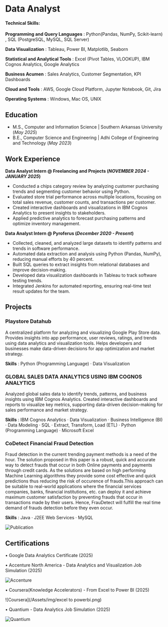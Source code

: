 # Data Analyst

#### Technical Skills: 
**Programming and Query Languages**    : Python(Pandas, NumPy, Scikit-learn) , SQL (PostgreSQL, MySQL, SQL Server)

**Data Visualization**                 : Tableau, Power BI, Matplotlib, Seaborn

**Statistical and Analytical Tools**   : Excel (Pivot Tables, VLOOKUP), IBM Cognos Analytics, Google Analytics

**Business Acumen**                    : Sales Analytics, Customer Segmentation, KPI Dashboards

**Cloud and Tools**                    : AWS, Google Cloud Platform, Jupyter Notebook, Git, Jira

**Operating Systems**                  : Windows, Mac OS, UNIX

## Education
- M.S., Computer and Information Science | Southern Arkansas University (_May 2025_)								       		
- B.E., Computer Science and Engineering	| Adhi College of Engineering and Technology (_May 2023_)	 			        		

## Work Experience
**Data Analyst Intern @ Freelancing and Projects (_NOVEMBER 2024 - JANUARY 2025_)**
- Conducted a chips category review by analyzing customer purchasing trends and segmenting customer behavior using Python.
- Evaluated store trial performance across multiple locations, focusing on total sales revenue, customer counts, and
  transactions per customer.
- Created interactive dashboards and visualizations in IBM Cognos Analytics to present insights to stakeholders.
- Applied predictive analytics to forecast purchasing patterns and optimize inventory management.

**Data Analyst Intern @ Pyroferus (_December 2020 - Present_)**
- Collected, cleaned, and analyzed large datasets to identify patterns and trends in software performance.
- Automated data extraction and analysis using Python (Pandas, NumPy), reducing manual efforts by 40 percent.
- Built SQL queries to extract insights from relational databases and improve decision-making.
- Developed data visualization dashboards in Tableau to track software testing trends.
- Integrated Jenkins for automated reporting, ensuring real-time test result updates for the team.

## Projects

### Playstore Datahub

A centralized platform for analyzing and visualizing Google Play Store data. Provides insights into app performance, user reviews, ratings, and trends using data analytics and visualization tools. Helps developers and businesses make data-driven decisions for app optimization and market strategy.

**Skills** : Python (Programming Language) · Data Visualization

### GLOBAL SALES DATA ANALYTICS USING IBM COGNOS ANALYTICS

Analyzed global sales data to identify trends, patterns, and business insights using IBM Cognos Analytics. Created interactive dashboards and reports to visualize key metrics, supporting data-driven decision-making for sales performance and market strategy.

**Skills** : IBM Cognos Analytics · Data Visualization · Business Intelligence (BI) · Data Modeling · SQL · Extract, Transform, Load (ETL) · Python (Programming Language) · Microsoft Excel

### CoDetect Financial Fraud Detection

Fraud detection in the current trending payment methods is a need of the hour. The solution proposed in this paper is a robust, quick and accurate way to detect frauds that occur in both Online payments and payments through credit cards. As the solutions are based on high performing Machine Learning algorithms they provide some cost effective and quick predictions thus reducing the risk of occurence of frauds.This approach can be suitable to real-world applications where the financial services companies, banks, financial institutions, etc. can deploy it and achieve maximum customer satisfaction by preventing frauds that occur in transactions made by their users. Hence, FrauDetect will fulfill the real time demand of frauds detection before they even occur.

**Skills** :  Java · J2EE Web Services · MySQL

![Publication](/Assets/img/publication.png)

## Certifications
• Google Data Analytics Certificate (2025)

• Accenture North America - Data Analytics and Visualization Job Simulation (2025)

![Accenture](/Assets/img/accenture.png)

• Coursera(Knowledge Accelerators) - From Excel to Power BI (2025)

![Coursera](/Assets/img/excel to powerbi.png)

• Quantium - Data Analytics Job Simulation (2025)

![Quantium](/Assets/img/Quantium.png)
